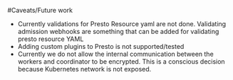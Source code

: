 #Caveats/Future work

- Currently validations for Presto Resource yaml are not done. Validating admission webhooks are something that can be added for validating presto resource YAML
- Adding custom plugins to Presto is not supported/tested
- Currently we do not allow the internal communication between the workers and coordinator to be encrypted. This is a conscious decision because Kubernetes network is not exposed. 
